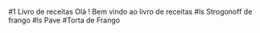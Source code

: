 #1 Livro de receitas
Olá ! Bem vindo ao livro de receitas
   #ls Strogonoff de frango
   #ls Pave	
   #Torta de Frango